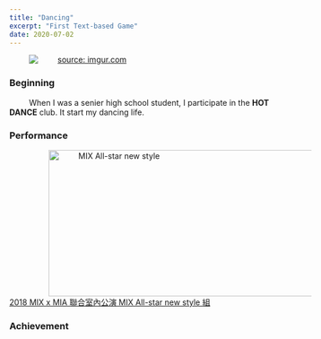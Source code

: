 ```yaml
---
title: "Dancing"
excerpt: "First Text-based Game"
date: 2020-07-02
---
```


<style>
body {
  background-image: url("https://imgur.com/FyFIiLF");
  background-position: top;
  background-attachment: fixed;
  background-size: auto;
}
p {
    text-indent: 35px;
}
</style>

<a href="https://imgur.com/FyFIiLF"><img src="https://i.imgur.com/FyFIiLF.jpg" title="source: imgur.com" /></a>

### Beginning

When I was a senier high school student, I participate in the **HOT DANCE** club.
It start my dancing life.

### Performance
<a href="https://imgur.com/pn8jYm0"><img src="https://i.imgur.com/pn8jYm0.jpg" style="width:519px;height:261px;" title="MIX All-star new style" /></a>
<br>
[2018 MIX x MIA 聯合室內公演 MIX All-star new style 組](https://www.youtube.com/watch?v=DjG6oCOyeZ0&list=PLKp2DVXTMYxKiJgDlCltTcQaMB_ZXUxit&index=41)

### Achievement






